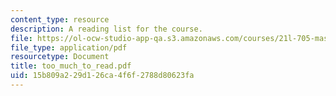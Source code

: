 ```yaml
---
content_type: resource
description: A reading list for the course.
file: https://ol-ocw-studio-app-qa.s3.amazonaws.com/courses/21l-705-masterworks-in-american-short-fiction-fall-2005/15b809a229d126ca4f6f2788d80623fa_too_much_to_read.pdf
file_type: application/pdf
resourcetype: Document
title: too_much_to_read.pdf
uid: 15b809a2-29d1-26ca-4f6f-2788d80623fa
---
```

